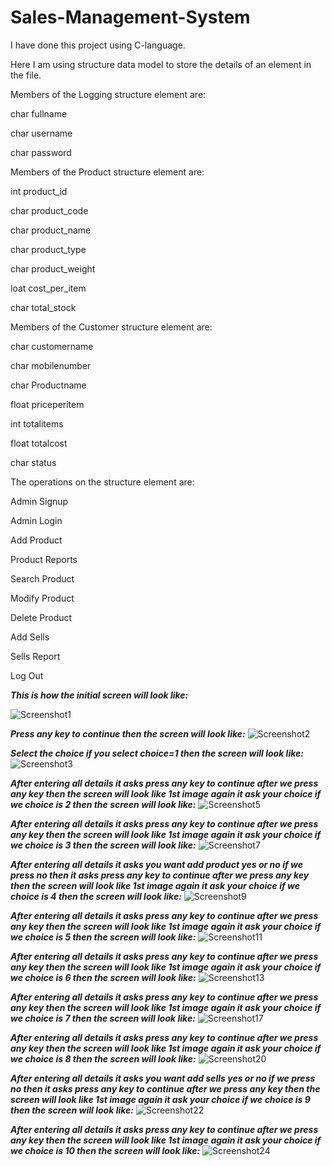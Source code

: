 # Sales-Management-System
I have done this project using C-language.

Here I am using structure data model to store the details of an element in the file.

Members of the Logging structure element are:

  char fullname
  
  char username
  
  char password

Members of the Product structure element are:

  int product_id
  
  char product_code
  
  char product_name
  
  char product_type
  
  char product_weight
  
  loat cost_per_item
  
  char total_stock

Members of the Customer structure element are:

  char customername
  
  char mobilenumber
  
  char Productname
  
  float priceperitem
  
  int totalitems
  
  float totalcost
  
  char status

The operations on the structure element are:

  Admin Signup
  
  Admin Login
  
  Add Product
  
  Product Reports
  
  Search Product
  
  Modify Product
  
  Delete Product
  
  Add Sells
  
  Sells Report
  
  Log Out

_**This is how the initial screen will look like:**_

![Screenshot1](https://github.com/NasiraShaik/Sales-Management-System/assets/145011172/708cf9d6-0447-49d1-899f-84782261bc03)

_**Press any key to continue then the screen will look like:**_
![Screenshot2](https://github.com/NasiraShaik/Sales-Management-System/assets/145011172/e5904196-3cdf-47f2-94d8-d4b2b7eca1dc)

_**Select the choice if you select choice=1 then the screen will look like:**_
![Screenshot3](https://github.com/NasiraShaik/Sales-Management-System/assets/145011172/6548dd1e-4e0d-4379-9aef-8a4064d32d61)

_**After entering all details it asks press any key to continue after we press any key then the screen will look like 1st image again it ask your choice if we choice is 2 then the screen will look like:**_
![Screenshot5](https://github.com/NasiraShaik/Sales-Management-System/assets/145011172/8e884101-0f6e-4b31-b2e1-92a03cfcecd9)

_**After entering all details it asks press any key to continue after we press any key then the screen will look like 1st image again it ask your choice if we choice is 3 then the screen will look like:**_
![Screenshot7](https://github.com/NasiraShaik/Sales-Management-System/assets/145011172/d901ac7e-3276-44eb-8e6b-e16b98eaa82a)

_**After entering all details it asks you want add product yes or no if we press no then it asks press any key to continue after we press any key then the screen will look like 1st image again it ask your choice if we choice is 4 then the screen will look like:**_
![Screenshot9](https://github.com/NasiraShaik/Sales-Management-System/assets/145011172/4f8a292c-8e43-4235-8500-5b0c1f707eed)

_**After entering all details it asks press any key to continue after we press any key then the screen will look like 1st image again it ask your choice if we choice is 5 then the screen will look like:**_
![Screenshot11](https://github.com/NasiraShaik/Sales-Management-System/assets/145011172/95531f14-e87c-4296-947f-91569477db20)

_**After entering all details it asks press any key to continue after we press any key then the screen will look like 1st image again it ask your choice if we choice is 6 then the screen will look like:**_
![Screenshot13](https://github.com/NasiraShaik/Sales-Management-System/assets/145011172/b4e0b860-7df6-4b8d-bd4d-177d38aec7df)


_**After entering all details it asks press any key to continue after we press any key then the screen will look like 1st image again it ask your choice if we choice is 7 then the screen will look like:**_
![Screenshot17](https://github.com/NasiraShaik/Sales-Management-System/assets/145011172/a85d1d89-3e87-4883-9412-a71b679b71cf)

_**After entering all details it asks press any key to continue after we press any key then the screen will look like 1st image again it ask your choice if we choice is 8 then the screen will look like:**_
![Screenshot20](https://github.com/NasiraShaik/Sales-Management-System/assets/145011172/2d1aad93-995c-400f-8eeb-b3939e76c8ce)

_**After entering all details it asks you want add sells yes or no if we press no then it asks press any key to continue after we press any key then the screen will look like 1st image again it ask your choice if we choice is 9 then the screen will look like:**_
![Screenshot22](https://github.com/NasiraShaik/Sales-Management-System/assets/145011172/853f91a5-183e-46f0-85a6-cd8342a3d68b)

_**After entering all details it asks press any key to continue after we press any key then the screen will look like 1st image again it ask your choice if we choice is 10 then the screen will look like:**_
![Screenshot24](https://github.com/NasiraShaik/Sales-Management-System/assets/145011172/f52e2351-d583-42c3-b0d8-ed96e5e03ea3)






